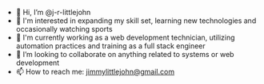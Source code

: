 - 👋 Hi, I’m @j-r-littlejohn
- 👀 I'm interested in expanding my skill set, learning new technologies and occasionally watching sports
- 🌱 I'm currently working as a web development technician, utilizing automation practices and training as a full stack engineer
- 💞️ I’m looking to collaborate on anything related to systems or web development
- 📫 How to reach me: jimmylittlejohn@gmail.com

<!---
j-r-littlejohn/j-r-littlejohn is a ✨ special ✨ repository because its `README.md` (this file) appears on your GitHub profile.
You can click the Preview link to take a look at your changes.
--->
